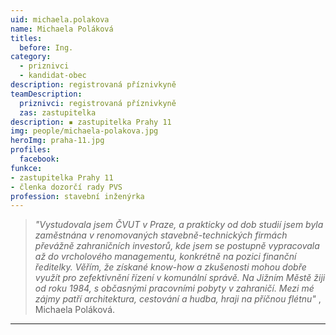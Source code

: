 ```yaml
---
uid: michaela.polakova
name: Michaela Poláková
titles:
  before: Ing.
category:
  - priznivci
  - kandidat-obec
description: registrovaná příznivkyně
teamDescription:
  priznivci: registrovaná příznivkyně
  zas: zastupitelka
description: ▪ zastupitelka Prahy 11
img: people/michaela-polakova.jpg
heroImg: praha-11.jpg
profiles:
  facebook: 
funkce: 
- zastupitelka Prahy 11
- členka dozorčí rady PVS
profession: stavební inženýrka
---
```



>*"Vystudovala jsem ČVUT v Praze, a prakticky od dob studií jsem byla zaměstnána  v renomovaných stavebně-technických firmách převážně zahraničních investorů, kde jsem se postupně vypracovala až do vrcholového managementu, konkrétně na pozici finanční ředitelky. Věřím, že získané know-how a zkušenosti  mohou dobře využít pro zefektivnění  řízení v komunální správě. Na Jižním Městě žiji od roku 1984, s občasnými pracovními pobyty v zahraničí. Mezi mé zájmy patří architektura, cestování a hudba, hraji na příčnou flétnu"* , Michaela Poláková.


---
